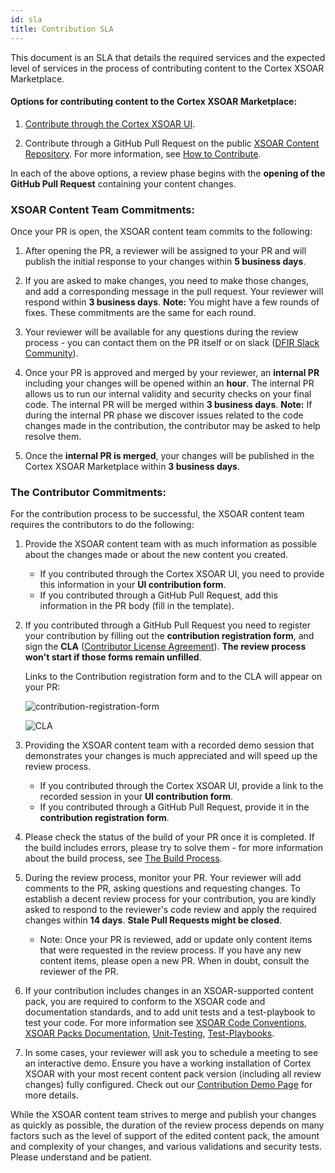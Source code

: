 ```yaml
---
id: sla
title: Contribution SLA
---
```


This document is an SLA that details the required services and the expected level of services in the process of contributing content to the Cortex XSOAR Marketplace.

#### Options for contributing content to the Cortex XSOAR Marketplace:

   1. [Contribute through the Cortex XSOAR UI](../contributing/marketplace).
   
   2. Contribute through a GitHub Pull Request on the public [XSOAR Content Repository](https://github.com/demisto/content). For more information, see [How to Contribute](../contributing/contributing#how-to-contribute).
   

In each of the above options, a review phase begins with the **opening of the GitHub Pull Request** containing your content changes.

### XSOAR Content Team Commitments:
Once your PR is open, the XSOAR content team commits to the following:
   1. After opening the PR, a reviewer will be assigned to your PR and will publish the initial response to your changes within **5 business days**.
   
   2. If you are asked to make changes, you need to make those changes, and add a corresponding message in the pull request. Your reviewer will respond within **3 business days**. **Note:** You might have a few rounds of fixes. These commitments are the same for each round.
   
   3. Your reviewer will be available for any questions during the review process - you can contact them on the PR itself or on slack ([DFIR Slack Community](https://start.paloaltonetworks.com/join-our-slack-community)).
   
   4. Once your PR is approved and merged by your reviewer, an **internal PR** including your changes will be opened within an **hour**.
    The internal PR allows us to run our internal validity and security checks on your final code. The internal PR will be merged within **3 business days**.
    **Note:** If during the internal PR phase we discover issues related to the code changes made in the contribution, the contributor may be asked to help resolve them.

   5. Once the **internal PR is merged**, your changes will be published in the Cortex XSOAR Marketplace within **3 business days**.



### The Contributor Commitments:

For the contribution process to be successful, the XSOAR content team requires the contributors to do the following:
   1. Provide the XSOAR content team with as much information as possible about the changes made or about the new content you created.
        * If you contributed through the Cortex XSOAR UI, you need to provide this information in your **UI contribution form**.
        * If you contributed through a GitHub Pull Request, add this information in the PR body (fill in the template). 
   
   2. If you contributed through a GitHub Pull Request you need to register your contribution by filling out the **contribution registration form**, and sign the **CLA** ([Contributor License Agreement](https://github.com/demisto/content/blob/master/docs/cla.pdf)).
      **The review process won't start if those forms remain unfilled**.
      
      Links to the Contribution registration form and to the CLA will appear on your PR:
      
      ![contribution-registration-form](/doc_imgs/contributing/contribution-registration-form.png)
      
      ![CLA](/doc_imgs/contributing/failed_CLA.png)
      
      
   3. Providing the XSOAR content team with a recorded demo session that demonstrates your changes is much appreciated and will speed up the review process.
        * If you contributed through the Cortex XSOAR UI, provide a link to the recorded session in your **UI contribution form**.
        * If you contributed through a GitHub Pull Request, provide it in the **contribution registration form**.
   
   4. Please check the status of the build of your PR once it is completed. If the build includes errors, please try to solve them - for more information about the build process, see [The Build Process](../contributing/conventions#the-build-process).
   
   5. During the review process, monitor your PR. Your reviewer will add comments to the PR, asking questions and requesting changes. To establish a decent review process for your contribution, you are kindly asked to respond to the reviewer's code review and apply the required changes within **14 days**.
      **Stale Pull Requests might be closed**.
      * Note: Once your PR is reviewed, add or update only content items that were requested in the review process. If you have any new content items, please open a new PR. When in doubt, consult the reviewer of the PR.
      
   6. If your contribution includes changes in an XSOAR-supported content pack, you are required to conform to the XSOAR code and documentation standards, and to add unit tests and a test-playbook to test your code. For more information see [XSOAR Code Conventions](../integrations/code-conventions), [XSOAR Packs Documentation](../documentation/pack-docs), [Unit-Testing](../integrations/unit-testing), [Test-Playbooks](../integrations/test-playbooks). 
   
   7. In some cases, your reviewer will ask you to schedule a meeting to see an interactive demo. Ensure you have a working installation of Cortex XSOAR with your most recent content pack version (including all review changes) fully configured. Check out our [Contribution Demo Page](../contributing/demo-prep) for more details.
   
   
 
While the XSOAR content team strives to merge and publish your changes as quickly as possible, the duration of the review process depends on many factors such as the level of support of the edited content pack, the amount and complexity of your changes, and various validations and security tests.
Please understand and be patient.

